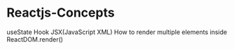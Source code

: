 # Reactjs-Concepts
useState Hook
JSX(JavaScript XML)
How to render multiple elements inside ReactDOM.render()

